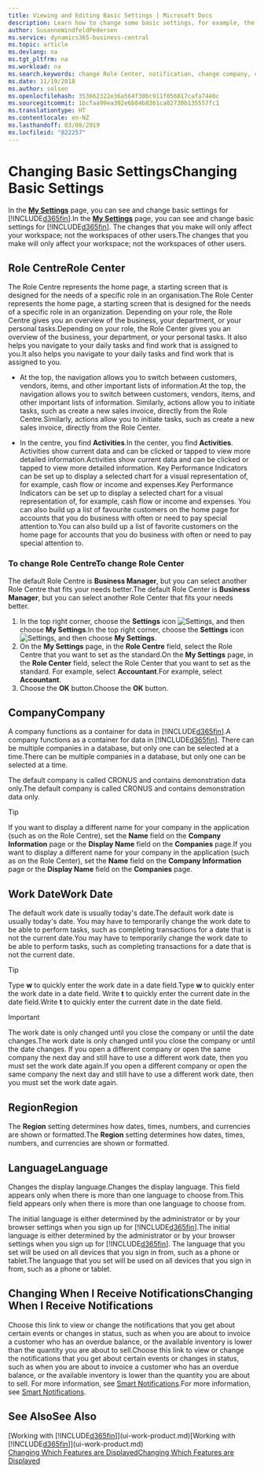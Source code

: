 ```yaml
---
title: Viewing and Editing Basic Settings | Microsoft Docs
description: Learn how to change some basic settings, for example, the Role Centre, company, or the work date.
author: SusanneWindfeldPedersen
ms.service: dynamics365-business-central
ms.topic: article
ms.devlang: na
ms.tgt_pltfrm: na
ms.workload: na
ms.search.keywords: change Role Center, notification, change company, change work date
ms.date: 11/19/2018
ms.author: solsen
ms.openlocfilehash: 353662322e36a564f30bc911f056817cafa7440c
ms.sourcegitcommit: 1bcfaa99ea302e6b84b8361ca02730b135557fc1
ms.translationtype: HT
ms.contentlocale: en-NZ
ms.lasthandoff: 03/08/2019
ms.locfileid: "822257"
---
```

# <a name="changing-basic-settings"></a><span data-ttu-id="7fe1a-103">Changing Basic Settings</span><span class="sxs-lookup"><span data-stu-id="7fe1a-103">Changing Basic Settings</span></span>
<span data-ttu-id="7fe1a-104">In the [**My Settings**](https://businesscentral.dynamics.com?page=9176 "Go directly to your user settings page in Business Central") page, you can see and change basic settings for [!INCLUDE[d365fin](includes/d365fin_md.md)].</span><span class="sxs-lookup"><span data-stu-id="7fe1a-104">In the [**My Settings**](https://businesscentral.dynamics.com?page=9176 "Go directly to your user settings page in Business Central") page, you can see and change basic settings for [!INCLUDE[d365fin](includes/d365fin_md.md)].</span></span> <span data-ttu-id="7fe1a-105">The changes that you make will only affect your workspace; not the workspaces of other users.</span><span class="sxs-lookup"><span data-stu-id="7fe1a-105">The changes that you make will only affect your workspace; not the workspaces of other users.</span></span>  

## <a name="role-center"></a> <span data-ttu-id="7fe1a-106">Role Centre</span><span class="sxs-lookup"><span data-stu-id="7fe1a-106">Role Center</span></span>
<span data-ttu-id="7fe1a-107">The Role Centre represents the home page, a starting screen that is designed for the needs of a specific role in an organisation.</span><span class="sxs-lookup"><span data-stu-id="7fe1a-107">The Role Center represents the home page, a starting screen that is designed for the needs of a specific role in an organization.</span></span> <span data-ttu-id="7fe1a-108">Depending on your role, the Role Centre gives you an overview of the business, your department, or your personal tasks.</span><span class="sxs-lookup"><span data-stu-id="7fe1a-108">Depending on your role, the Role Center gives you an overview of the business, your department, or your personal tasks.</span></span> <span data-ttu-id="7fe1a-109">It also helps you navigate to your daily tasks and find work that is assigned to you.</span><span class="sxs-lookup"><span data-stu-id="7fe1a-109">It also helps you navigate to your daily tasks and find work that is assigned to you.</span></span>

-   <span data-ttu-id="7fe1a-110">At the top, the navigation allows you to switch between customers, vendors, items, and other important lists of information.</span><span class="sxs-lookup"><span data-stu-id="7fe1a-110">At the top, the navigation allows you to switch between customers, vendors, items, and other important lists of information.</span></span> <span data-ttu-id="7fe1a-111">Similarly, actions allow you to initiate tasks, such as create a new sales invoice, directly from the Role Centre.</span><span class="sxs-lookup"><span data-stu-id="7fe1a-111">Similarly, actions allow you to initiate tasks, such as create a new sales invoice, directly from the Role Center.</span></span>

-   <span data-ttu-id="7fe1a-112">In the centre, you find **Activities**.</span><span class="sxs-lookup"><span data-stu-id="7fe1a-112">In the center, you find **Activities**.</span></span> <span data-ttu-id="7fe1a-113">Activities show current data and can be clicked or tapped to view more detailed information.</span><span class="sxs-lookup"><span data-stu-id="7fe1a-113">Activities show current data and can be clicked or tapped to view more detailed information.</span></span> <span data-ttu-id="7fe1a-114">Key Performance Indicators can be set up to display a selected chart for a visual representation of, for example, cash flow or income and expenses.</span><span class="sxs-lookup"><span data-stu-id="7fe1a-114">Key Performance Indicators can be set up to display a selected chart for a visual representation of, for example, cash flow or income and expenses.</span></span> <span data-ttu-id="7fe1a-115">You can also build up a list of favourite customers on the home page for accounts that you do business with often or need to pay special attention to.</span><span class="sxs-lookup"><span data-stu-id="7fe1a-115">You can also build up a list of favorite customers on the home page for accounts that you do business with often or need to pay special attention to.</span></span>

### <a name="to-change-role-center"></a><span data-ttu-id="7fe1a-116">To change Role Centre</span><span class="sxs-lookup"><span data-stu-id="7fe1a-116">To change Role Center</span></span>
<span data-ttu-id="7fe1a-117">The default Role Centre is **Business Manager**, but you can select another Role Centre that fits your needs better.</span><span class="sxs-lookup"><span data-stu-id="7fe1a-117">The default Role Center is **Business Manager**, but you can select another Role Center that fits your needs better.</span></span>
1. <span data-ttu-id="7fe1a-118">In the top right corner, choose the **Settings** icon ![Settings](media/ui-experience/settings_icon_small.png "Settings icon for role center"), and then choose **My Settings**.</span><span class="sxs-lookup"><span data-stu-id="7fe1a-118">In the top right corner, choose the **Settings** icon ![Settings](media/ui-experience/settings_icon_small.png "Settings icon for role center"), and then choose **My Settings**.</span></span>
2. <span data-ttu-id="7fe1a-119">On the **My Settings** page, in the **Role Centre** field, select the Role Centre that you want to set as the standard.</span><span class="sxs-lookup"><span data-stu-id="7fe1a-119">On the **My Settings** page, in the **Role Center** field, select the Role Center that you want to set as the standard.</span></span> <span data-ttu-id="7fe1a-120">For example, select **Accountant**.</span><span class="sxs-lookup"><span data-stu-id="7fe1a-120">For example, select **Accountant**.</span></span>
3. <span data-ttu-id="7fe1a-121">Choose the **OK** button.</span><span class="sxs-lookup"><span data-stu-id="7fe1a-121">Choose the **OK** button.</span></span>

## <a name="company"></a><span data-ttu-id="7fe1a-122">Company</span><span class="sxs-lookup"><span data-stu-id="7fe1a-122">Company</span></span>
<span data-ttu-id="7fe1a-123">A company functions as a container for data in [!INCLUDE[d365fin](includes/d365fin_md.md)].</span><span class="sxs-lookup"><span data-stu-id="7fe1a-123">A company functions as a container for data in [!INCLUDE[d365fin](includes/d365fin_md.md)].</span></span> <span data-ttu-id="7fe1a-124">There can be multiple companies in a database, but only one can be selected at a time.</span><span class="sxs-lookup"><span data-stu-id="7fe1a-124">There can be multiple companies in a database, but only one can be selected at a time.</span></span>

<span data-ttu-id="7fe1a-125">The default company is called CRONUS and contains demonstration data only.</span><span class="sxs-lookup"><span data-stu-id="7fe1a-125">The default company is called CRONUS and contains demonstration data only.</span></span>

> [!TIP]  
>   <span data-ttu-id="7fe1a-126">If you want to display a different name for your company in the application (such as on the Role Centre), set the **Name** field on the **Company Information** page or the **Display Name** field on the **Companies** page.</span><span class="sxs-lookup"><span data-stu-id="7fe1a-126">If you want to display a different name for your company in the application (such as on the Role Center), set the **Name** field on the **Company Information** page or the **Display Name** field on the **Companies** page.</span></span>  

## <a name="work-date"></a><span data-ttu-id="7fe1a-127">Work Date</span><span class="sxs-lookup"><span data-stu-id="7fe1a-127">Work Date</span></span>
<span data-ttu-id="7fe1a-128">The default work date is usually today's date.</span><span class="sxs-lookup"><span data-stu-id="7fe1a-128">The default work date is usually today's date.</span></span> <span data-ttu-id="7fe1a-129">You may have to temporarily change the work date to be able to perform tasks, such as completing transactions for a date that is not the current date.</span><span class="sxs-lookup"><span data-stu-id="7fe1a-129">You may have to temporarily change the work date to be able to perform tasks, such as completing transactions for a date that is not the current date.</span></span>

> [!TIP]  
>   <span data-ttu-id="7fe1a-130">Type **w** to quickly enter the work date in a date field.</span><span class="sxs-lookup"><span data-stu-id="7fe1a-130">Type **w** to quickly enter the work date in a date field.</span></span> <span data-ttu-id="7fe1a-131">Write **t** to quickly enter the current date in the date field.</span><span class="sxs-lookup"><span data-stu-id="7fe1a-131">Write **t** to quickly enter the current date in the date field.</span></span>

> [!IMPORTANT]  
>   <span data-ttu-id="7fe1a-132">The work date is only changed until you close the company or until the date changes.</span><span class="sxs-lookup"><span data-stu-id="7fe1a-132">The work date is only changed until you close the company or until the date changes.</span></span> <span data-ttu-id="7fe1a-133">If you open a different company or open the same company the next day and still have to use a different work date, then you must set the work date again.</span><span class="sxs-lookup"><span data-stu-id="7fe1a-133">If you open a different company or open the same company the next day and still have to use a different work date, then you must set the work date again.</span></span>

## <a name="region"></a> <span data-ttu-id="7fe1a-134">Region</span><span class="sxs-lookup"><span data-stu-id="7fe1a-134">Region</span></span>
<span data-ttu-id="7fe1a-135">The **Region** setting determines how dates, times, numbers, and currencies are shown or formatted.</span><span class="sxs-lookup"><span data-stu-id="7fe1a-135">The **Region** setting determines how dates, times, numbers, and currencies are shown or formatted.</span></span>   


## <a name="language"></a> <span data-ttu-id="7fe1a-136">Language</span><span class="sxs-lookup"><span data-stu-id="7fe1a-136">Language</span></span>
<span data-ttu-id="7fe1a-137">Changes the display language.</span><span class="sxs-lookup"><span data-stu-id="7fe1a-137">Changes the display language.</span></span> <span data-ttu-id="7fe1a-138">This field appears only when there is more than one language to choose from.</span><span class="sxs-lookup"><span data-stu-id="7fe1a-138">This field appears only when there is more than one language to choose from.</span></span> 

<span data-ttu-id="7fe1a-139">The initial language is either determined by the administrator or by your browser settings when you sign up for [!INCLUDE[d365fin](includes/d365fin_md.md)].</span><span class="sxs-lookup"><span data-stu-id="7fe1a-139">The initial language is either determined by the administrator or by your browser settings when you sign up for [!INCLUDE[d365fin](includes/d365fin_md.md)].</span></span> <span data-ttu-id="7fe1a-140">The language that you set will be used on all devices that you sign in from, such as a phone or tablet.</span><span class="sxs-lookup"><span data-stu-id="7fe1a-140">The language that you set will be used on all devices that you sign in from, such as a phone or tablet.</span></span>

## <a name="changing-when-i-receive-notifications"></a><span data-ttu-id="7fe1a-141">Changing When I Receive Notifications</span><span class="sxs-lookup"><span data-stu-id="7fe1a-141">Changing When I Receive Notifications</span></span>
<span data-ttu-id="7fe1a-142">Choose this link to view or change the notifications that you get about certain events or changes in status, such as when you are about to invoice a customer who has an overdue balance, or the available inventory is lower than the quantity you are about to sell.</span><span class="sxs-lookup"><span data-stu-id="7fe1a-142">Choose this link to view or change the notifications that you get about certain events or changes in status, such as when you are about to invoice a customer who has an overdue balance, or the available inventory is lower than the quantity you are about to sell.</span></span> <span data-ttu-id="7fe1a-143">For more information, see [Smart Notifications](ui-smart-notifications.md).</span><span class="sxs-lookup"><span data-stu-id="7fe1a-143">For more information, see [Smart Notifications](ui-smart-notifications.md).</span></span>

## <a name="see-also"></a><span data-ttu-id="7fe1a-144">See Also</span><span class="sxs-lookup"><span data-stu-id="7fe1a-144">See Also</span></span>
<span data-ttu-id="7fe1a-145">[Working with [!INCLUDE[d365fin](includes/d365fin_md.md)]](ui-work-product.md)</span><span class="sxs-lookup"><span data-stu-id="7fe1a-145">[Working with [!INCLUDE[d365fin](includes/d365fin_md.md)]](ui-work-product.md)</span></span>  
[<span data-ttu-id="7fe1a-146">Changing Which Features are Displayed</span><span class="sxs-lookup"><span data-stu-id="7fe1a-146">Changing Which Features are Displayed</span></span>](ui-experiences.md)  
